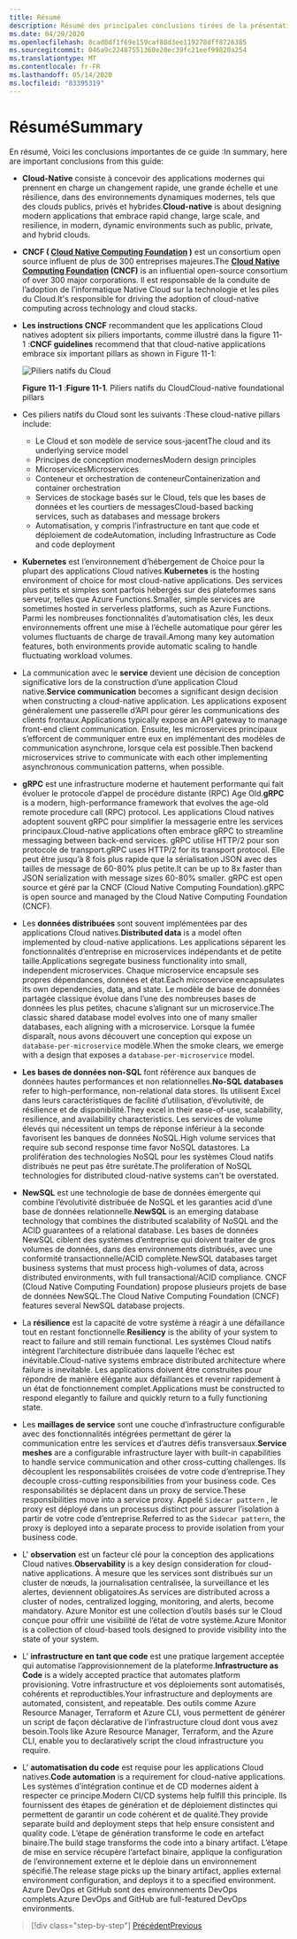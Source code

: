 ```yaml
---
title: Résumé
description: Résumé des principales conclusions tirées de la présentation de l’architecture des applications .NET natives du Cloud pour Azure Guide/e-book.
ms.date: 04/29/2020
ms.openlocfilehash: 8cad8df1f69e159caf88d3ee119278dff8726385
ms.sourcegitcommit: 046a9c22487551360e20ec39fc21eef99820a254
ms.translationtype: MT
ms.contentlocale: fr-FR
ms.lasthandoff: 05/14/2020
ms.locfileid: "83395319"
---
```

# <a name="summary"></a><span data-ttu-id="05123-103">Résumé</span><span class="sxs-lookup"><span data-stu-id="05123-103">Summary</span></span>

<span data-ttu-id="05123-104">En résumé, Voici les conclusions importantes de ce guide :</span><span class="sxs-lookup"><span data-stu-id="05123-104">In summary, here are important conclusions from this guide:</span></span>

- <span data-ttu-id="05123-105">**Cloud-Native** consiste à concevoir des applications modernes qui prennent en charge un changement rapide, une grande échelle et une résilience, dans des environnements dynamiques modernes, tels que des clouds publics, privés et hybrides.</span><span class="sxs-lookup"><span data-stu-id="05123-105">**Cloud-native** is about designing modern applications that embrace rapid change, large scale, and resilience, in modern, dynamic environments such as public, private, and hybrid clouds.</span></span>

- <span data-ttu-id="05123-106">**CNCF ( [Cloud Native Computing Foundation](https://www.cncf.io/) )** est un consortium open source influent de plus de 300 entreprises majeures.</span><span class="sxs-lookup"><span data-stu-id="05123-106">The **[Cloud Native Computing Foundation](https://www.cncf.io/) (CNCF)** is an influential open-source consortium of over 300 major corporations.</span></span> <span data-ttu-id="05123-107">Il est responsable de la conduite de l’adoption de l’informatique Native Cloud sur la technologie et les piles du Cloud.</span><span class="sxs-lookup"><span data-stu-id="05123-107">It's responsible for driving the adoption of cloud-native computing across technology and cloud stacks.</span></span>

- <span data-ttu-id="05123-108">**Les instructions CNCF** recommandent que les applications Cloud natives adoptent six piliers importants, comme illustré dans la figure 11-1 :</span><span class="sxs-lookup"><span data-stu-id="05123-108">**CNCF guidelines** recommend that that cloud-native applications embrace six important pillars as shown in Figure 11-1:</span></span>

  ![Piliers natifs du Cloud](./media/cloud-native-foundational-pillars.png)

  <span data-ttu-id="05123-110">**Figure 11-1** :</span><span class="sxs-lookup"><span data-stu-id="05123-110">**Figure 11-1**.</span></span> <span data-ttu-id="05123-111">Piliers natifs du Cloud</span><span class="sxs-lookup"><span data-stu-id="05123-111">Cloud-native foundational pillars</span></span>

- <span data-ttu-id="05123-112">Ces piliers natifs du Cloud sont les suivants :</span><span class="sxs-lookup"><span data-stu-id="05123-112">These cloud-native pillars include:</span></span>
  - <span data-ttu-id="05123-113">Le Cloud et son modèle de service sous-jacent</span><span class="sxs-lookup"><span data-stu-id="05123-113">The cloud and its underlying service model</span></span>
  - <span data-ttu-id="05123-114">Principes de conception modernes</span><span class="sxs-lookup"><span data-stu-id="05123-114">Modern design principles</span></span>
  - <span data-ttu-id="05123-115">Microservices</span><span class="sxs-lookup"><span data-stu-id="05123-115">Microservices</span></span>
  - <span data-ttu-id="05123-116">Conteneur et orchestration de conteneur</span><span class="sxs-lookup"><span data-stu-id="05123-116">Containerization and container orchestration</span></span>
  - <span data-ttu-id="05123-117">Services de stockage basés sur le Cloud, tels que les bases de données et les courtiers de messages</span><span class="sxs-lookup"><span data-stu-id="05123-117">Cloud-based backing services, such as databases and message brokers</span></span>
  - <span data-ttu-id="05123-118">Automatisation, y compris l’infrastructure en tant que code et déploiement de code</span><span class="sxs-lookup"><span data-stu-id="05123-118">Automation, including Infrastructure as Code and code deployment</span></span>

- <span data-ttu-id="05123-119">**Kubernetes** est l’environnement d’hébergement de Choice pour la plupart des applications Cloud natives.</span><span class="sxs-lookup"><span data-stu-id="05123-119">**Kubernetes** is the hosting environment of choice for most cloud-native applications.</span></span> <span data-ttu-id="05123-120">Des services plus petits et simples sont parfois hébergés sur des plateformes sans serveur, telles que Azure Functions.</span><span class="sxs-lookup"><span data-stu-id="05123-120">Smaller, simple services are sometimes hosted in serverless platforms, such as Azure Functions.</span></span> <span data-ttu-id="05123-121">Parmi les nombreuses fonctionnalités d’automatisation clés, les deux environnements offrent une mise à l’échelle automatique pour gérer les volumes fluctuants de charge de travail.</span><span class="sxs-lookup"><span data-stu-id="05123-121">Among many key automation features, both environments provide automatic scaling to handle fluctuating workload volumes.</span></span>

- <span data-ttu-id="05123-122">La communication avec le **service** devient une décision de conception significative lors de la construction d’une application Cloud native.</span><span class="sxs-lookup"><span data-stu-id="05123-122">**Service communication** becomes a significant design decision when constructing a cloud-native application.</span></span> <span data-ttu-id="05123-123">Les applications exposent généralement une passerelle d’API pour gérer les communications des clients frontaux.</span><span class="sxs-lookup"><span data-stu-id="05123-123">Applications typically expose an API gateway to manage front-end client communication.</span></span> <span data-ttu-id="05123-124">Ensuite, les microservices principaux s’efforcent de communiquer entre eux en implémentant des modèles de communication asynchrone, lorsque cela est possible.</span><span class="sxs-lookup"><span data-stu-id="05123-124">Then backend microservices strive to communicate with each other implementing asynchronous communication patterns, when possible.</span></span>

- <span data-ttu-id="05123-125">**gRPC** est une infrastructure moderne et hautement performante qui fait évoluer le protocole d’appel de procédure distante (RPC) Age Old.</span><span class="sxs-lookup"><span data-stu-id="05123-125">**gRPC** is a modern, high-performance framework that evolves the age-old remote procedure call (RPC) protocol.</span></span> <span data-ttu-id="05123-126">Les applications Cloud natives adoptent souvent gRPC pour simplifier la messagerie entre les services principaux.</span><span class="sxs-lookup"><span data-stu-id="05123-126">Cloud-native applications often embrace gRPC to streamline messaging between back-end services.</span></span> <span data-ttu-id="05123-127">gRPC utilise HTTP/2 pour son protocole de transport.</span><span class="sxs-lookup"><span data-stu-id="05123-127">gRPC uses HTTP/2 for its transport protocol.</span></span> <span data-ttu-id="05123-128">Elle peut être jusqu’à 8 fois plus rapide que la sérialisation JSON avec des tailles de message de 60-80% plus petite.</span><span class="sxs-lookup"><span data-stu-id="05123-128">It can be up to 8x faster than JSON serialization with message sizes 60-80% smaller.</span></span> <span data-ttu-id="05123-129">gRPC est open source et géré par la CNCF (Cloud Native Computing Foundation).</span><span class="sxs-lookup"><span data-stu-id="05123-129">gRPC is open source and managed by the Cloud Native Computing Foundation (CNCF).</span></span>

- <span data-ttu-id="05123-130">Les **données distribuées** sont souvent implémentées par des applications Cloud natives.</span><span class="sxs-lookup"><span data-stu-id="05123-130">**Distributed data** is a model often implemented by cloud-native applications.</span></span> <span data-ttu-id="05123-131">Les applications séparent les fonctionnalités d’entreprise en microservices indépendants et de petite taille.</span><span class="sxs-lookup"><span data-stu-id="05123-131">Applications segregate business functionality into small, independent microservices.</span></span> <span data-ttu-id="05123-132">Chaque microservice encapsule ses propres dépendances, données et état.</span><span class="sxs-lookup"><span data-stu-id="05123-132">Each microservice encapsulates its own dependencies, data, and state.</span></span> <span data-ttu-id="05123-133">Le modèle de base de données partagée classique évolue dans l’une des nombreuses bases de données les plus petites, chacune s’alignant sur un microservice.</span><span class="sxs-lookup"><span data-stu-id="05123-133">The classic shared database model evolves into one of many smaller databases, each aligning with a microservice.</span></span> <span data-ttu-id="05123-134">Lorsque la fumée disparaît, nous avons découvert une conception qui expose un `database-per-microservice` modèle.</span><span class="sxs-lookup"><span data-stu-id="05123-134">When the smoke clears, we emerge with a design that exposes a `database-per-microservice` model.</span></span>

- <span data-ttu-id="05123-135">**Les bases de données non-SQL** font référence aux banques de données hautes performances et non relationnelles.</span><span class="sxs-lookup"><span data-stu-id="05123-135">**No-SQL databases** refer to high-performance, non-relational data stores.</span></span> <span data-ttu-id="05123-136">Ils utilisent Excel dans leurs caractéristiques de facilité d’utilisation, d’évolutivité, de résilience et de disponibilité.</span><span class="sxs-lookup"><span data-stu-id="05123-136">They excel in their ease-of-use, scalability, resilience, and availability characteristics.</span></span> <span data-ttu-id="05123-137">Les services de volume élevés qui nécessitent un temps de réponse inférieur à la seconde favorisent les banques de données NoSQL.</span><span class="sxs-lookup"><span data-stu-id="05123-137">High volume services that require sub second response time favor NoSQL datastores.</span></span> <span data-ttu-id="05123-138">La prolifération des technologies NoSQL pour les systèmes Cloud natifs distribués ne peut pas être surétate.</span><span class="sxs-lookup"><span data-stu-id="05123-138">The proliferation of NoSQL technologies for distributed cloud-native systems can't be overstated.</span></span>

- <span data-ttu-id="05123-139">**NewSQL** est une technologie de base de données émergente qui combine l’évolutivité distribuée de NoSQL et les garanties acid d’une base de données relationnelle.</span><span class="sxs-lookup"><span data-stu-id="05123-139">**NewSQL** is an emerging database technology that combines the distributed scalability of NoSQL and the ACID guarantees of a relational database.</span></span> <span data-ttu-id="05123-140">Les bases de données NewSQL ciblent des systèmes d’entreprise qui doivent traiter de gros volumes de données, dans des environnements distribués, avec une conformité transactionnelle/ACID complète.</span><span class="sxs-lookup"><span data-stu-id="05123-140">NewSQL databases target business systems that must process high-volumes of data, across distributed environments, with full transactional/ACID compliance.</span></span> <span data-ttu-id="05123-141">CNCF (Cloud Native Computing Foundation) propose plusieurs projets de base de données NewSQL.</span><span class="sxs-lookup"><span data-stu-id="05123-141">The Cloud Native Computing Foundation (CNCF) features several NewSQL database projects.</span></span>

- <span data-ttu-id="05123-142">La **résilience** est la capacité de votre système à réagir à une défaillance tout en restant fonctionnelle.</span><span class="sxs-lookup"><span data-stu-id="05123-142">**Resiliency** is the ability of your system to react to failure and still remain functional.</span></span> <span data-ttu-id="05123-143">Les systèmes Cloud natifs intègrent l’architecture distribuée dans laquelle l’échec est inévitable.</span><span class="sxs-lookup"><span data-stu-id="05123-143">Cloud-native systems embrace distributed architecture where failure is inevitable.</span></span> <span data-ttu-id="05123-144">Les applications doivent être construites pour répondre de manière élégante aux défaillances et revenir rapidement à un état de fonctionnement complet.</span><span class="sxs-lookup"><span data-stu-id="05123-144">Applications must be constructed to respond elegantly to failure and quickly return to a fully functioning state.</span></span>

- <span data-ttu-id="05123-145">Les **maillages de service** sont une couche d’infrastructure configurable avec des fonctionnalités intégrées permettant de gérer la communication entre les services et d’autres défis transversaux.</span><span class="sxs-lookup"><span data-stu-id="05123-145">**Service meshes** are a configurable infrastructure layer with built-in capabilities to handle service communication and other cross-cutting challenges.</span></span> <span data-ttu-id="05123-146">Ils découplent les responsabilités croisées de votre code d’entreprise.</span><span class="sxs-lookup"><span data-stu-id="05123-146">They decouple cross-cutting responsibilities from your business code.</span></span> <span data-ttu-id="05123-147">Ces responsabilités se déplacent dans un proxy de service.</span><span class="sxs-lookup"><span data-stu-id="05123-147">These responsibilities move into a service proxy.</span></span> <span data-ttu-id="05123-148">Appelé `Sidecar pattern` , le proxy est déployé dans un processus distinct pour assurer l’isolation à partir de votre code d’entreprise.</span><span class="sxs-lookup"><span data-stu-id="05123-148">Referred to as the `Sidecar pattern`, the proxy is deployed into a separate process to provide isolation from your business code.</span></span>

- <span data-ttu-id="05123-149">L' **observation** est un facteur clé pour la conception des applications Cloud natives.</span><span class="sxs-lookup"><span data-stu-id="05123-149">**Observability** is a key design consideration for cloud-native applications.</span></span> <span data-ttu-id="05123-150">À mesure que les services sont distribués sur un cluster de nœuds, la journalisation centralisée, la surveillance et les alertes, deviennent obligatoires.</span><span class="sxs-lookup"><span data-stu-id="05123-150">As services are distributed across a cluster of nodes, centralized logging, monitoring, and alerts, become mandatory.</span></span> <span data-ttu-id="05123-151">Azure Monitor est une collection d’outils basés sur le Cloud conçue pour offrir une visibilité de l’état de votre système.</span><span class="sxs-lookup"><span data-stu-id="05123-151">Azure Monitor is a collection of cloud-based tools designed to provide visibility into the state of your system.</span></span>

- <span data-ttu-id="05123-152">L' **infrastructure en tant que code** est une pratique largement acceptée qui automatise l’approvisionnement de la plateforme.</span><span class="sxs-lookup"><span data-stu-id="05123-152">**Infrastructure as Code** is a widely accepted practice that automates platform provisioning.</span></span> <span data-ttu-id="05123-153">Votre infrastructure et vos déploiements sont automatisés, cohérents et reproductibles.</span><span class="sxs-lookup"><span data-stu-id="05123-153">Your infrastructure and deployments are automated, consistent, and repeatable.</span></span> <span data-ttu-id="05123-154">Des outils comme Azure Resource Manager, Terraform et Azure CLI, vous permettent de générer un script de façon déclarative de l’infrastructure cloud dont vous avez besoin.</span><span class="sxs-lookup"><span data-stu-id="05123-154">Tools like Azure Resource Manager, Terraform, and the Azure CLI, enable you to declaratively script the cloud infrastructure you require.</span></span>

- <span data-ttu-id="05123-155">L' **automatisation du code** est requise pour les applications Cloud natives.</span><span class="sxs-lookup"><span data-stu-id="05123-155">**Code automation** is a requirement for cloud-native applications.</span></span> <span data-ttu-id="05123-156">Les systèmes d’intégration continue et de CD modernes aident à respecter ce principe.</span><span class="sxs-lookup"><span data-stu-id="05123-156">Modern CI/CD systems help fulfill this principle.</span></span> <span data-ttu-id="05123-157">Ils fournissent des étapes de génération et de déploiement distinctes qui permettent de garantir un code cohérent et de qualité.</span><span class="sxs-lookup"><span data-stu-id="05123-157">They provide separate build and deployment steps that help ensure consistent and quality code.</span></span> <span data-ttu-id="05123-158">L’étape de génération transforme le code en artefact binaire.</span><span class="sxs-lookup"><span data-stu-id="05123-158">The build stage transforms the code into a binary artifact.</span></span> <span data-ttu-id="05123-159">L’étape de mise en service récupère l’artefact binaire, applique la configuration de l’environnement externe et le déploie dans un environnement spécifié.</span><span class="sxs-lookup"><span data-stu-id="05123-159">The release stage picks up the binary artifact, applies external environment configuration, and deploys it to a specified environment.</span></span> <span data-ttu-id="05123-160">Azure DevOps et GitHub sont des environnements DevOps complets.</span><span class="sxs-lookup"><span data-stu-id="05123-160">Azure DevOps and GitHub are full-featured DevOps environments.</span></span>

>[!div class="step-by-step"]
>[<span data-ttu-id="05123-161">Précédent</span><span class="sxs-lookup"><span data-stu-id="05123-161">Previous</span></span>](application-bundles.md)
